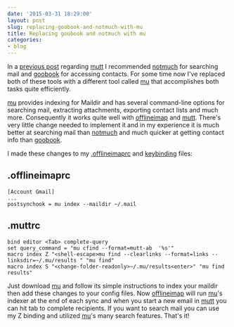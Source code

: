 ```yaml
---
date: '2015-03-31 18:29:00'
layout: post
slug: replacing-goobook-and-notmuch-with-mu
title: Replacing goobook and notmuch with mu
categories:
- blog
---
```


In a [previous post](http://connermcd.com/blog/2012/09/25/using-mutt-with-offlineimap-and-vim.html) regarding [mutt][] I recommended [notmuch][] for searching mail and [goobook][] for accessing contacts. For some time now I've replaced both of these tools with a different tool called [mu][] that accomplishes both tasks quite efficiently.

[mu][] provides indexing for Maildir and has several command-line options for searching mail, extracting attachments, exporting contact lists and much more. Consequently it works quite well with [offlineimap][] and [mutt][]. There's very little change needed to implement it and in my experience it is much better at searching mail than [notmuch][] and much quicker at getting contact info than [goobook][].

I made these changes to my [.offlineimaprc](https://github.com/connermcd/dotfiles/blob/master/.offlineimaprc.template) and [keybinding](https://github.com/connermcd/dotfiles/blob/master/.mutt/keybindings) files:

## .offlineimaprc
```
[Account Gmail]
...
postsynchook = mu index --maildir ~/.mail
```

## .muttrc
```
bind editor <Tab> complete-query
set query_command = "mu cfind --format=mutt-ab  '%s'"
macro index Z "<shell-escape>mu find --clearlinks --format=links --linksdir=~/.mu/results " "mu find"
macro index S "<change-folder-readonly>~/.mu/results<enter>" "mu find results"
```

Just download [mu][] and follow its simple instructions to index your maildir then add these changes to your config files. Now [offlineimap][] will run [mu][]'s indexer at the end of each sync and when you start a new email in [mutt][] you can hit tab to complete recipients. If you want to search mail you can use my Z binding and utilized [mu][]'s many search features. That's it!

   [mutt]: http://www.mutt.org/
   [notmuch]: http://notmuchmail.org/
   [goobook]: http://pypi.python.org/pypi/goobook/1.4alpha4
   [offlineimap]: http://offlineimap.org/
   [mu]: http://www.djcbsoftware.nl/code/mu/
